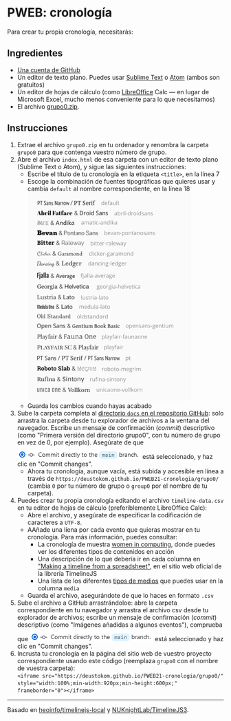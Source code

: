 # PWEB: cronología

Para crear tu propia cronología, necesitarás:

## Ingredientes

- [Una cuenta de GitHub](https://github.com/join)
- Un editor de texto plano. Puedes usar [Sublime Text](https://www.sublimetext.com/) o [Atom](https://atom.io/) (ambos son gratuitos)
- Un editor de hojas de cálculo (como [LibreOffice](https://www.libreoffice.org/) Calc &mdash; en lugar de Microsoft Excel, mucho menos conveniente para lo que necesitamos)
- El archivo [grupo0.zip](../../raw/main/grupo0.zip). 

## Instrucciones

1. Extrae el archivo `grupo0.zip` en tu ordenador y renombra la carpeta `grupo0` para que contenga vuestro número de grupo.
2. Abre el archivo `index.html` de esa carpeta con un editor de texto plano (Sublime Text o Atom), y sigue las siguientes instrucciones: 
    - Escribe el título de tu cronología en la etiqueta `<title>`, en la línea 7
    - Escoge la combinación de fuentes tipográficas que quieres usar y cambia `default` al nombre correspondiente, en la línea 18  
      ![Font pairs](timelinejs-fonts-small.png)
    - Guarda los cambios cuando hayas acabado
3. Sube la carpeta completa al [directorio `docs` en el repositorio GitHub](/docs): solo arrastra la carpeta desde tu explorador de archivos a la ventana del navegador. Escribe un mensaje de confirmación \(_commit_\) descriptivo (como "Primera versión del directorio grupo0", con tu número de grupo en vez de 0, por ejemplo). Asegúrate de que ![](commit-main.png) está seleccionado, y haz clic en "Commit changes".
    - Ahora tu cronología, aunque vacía, está subida y accesible en línea a través de `https://deustokom.github.io/PWEB21-cronologia/grupo0/` (cambia `0` por tu número de grupo o `group0` por el nombre de tu carpeta).
4. Puedes crear tu propia cronología editando el archivo `timeline-data.csv` en tu editor de hojas de cálculo (preferiblemente LibreOffice Calc):
    - Abre el archivo, y asegúrate de especificar la codificación de caracteres a `UTF-8`. 
    - AAñade una líena por cada evento que quieras mostrar en tu cronología. Para más información, puedes consultar:
        + La cronología de muestra [women in computing](https://deustokom.github.io/PWEB21-cronologia/women-computing/), donde puedes ver los diferentes tipos de contenidos en acción
        + Una descripción de lo que debería ir en cada columna en ["Making a timeline from a spreadsheet"](https://timeline.knightlab.com/docs/using-spreadsheets.html), en el sitio web oficial de la librería TimelineJS 
        + Una lista de los diferentes [tipos de medios](https://timeline.knightlab.com/docs/media-types.html) que puedes usar en la columna `media`  
    - Guarda el archivo, asegurándote de que lo haces en formato `.csv`
6. Sube el archivo a GitHub arrastrándoloe: abre la carpeta correspondiente en tu navegador y arrastra el archivo csv desde tu explorador de archivos; escribe un mensaje de confirmación \(_commit_\) descriptivo (como "Imágenes añadidas a algunos eventos"), comprueba que ![](commit-main.png) está seleccionado y haz clic en "Commit changes". 
7. Incrusta tu cronología en la página del sitio web de vuestro proyecto correspondiente usando este código (reemplaza `grupo0` con el nombre de vuestra carpeta):  
   `<iframe src="https://deustokom.github.io/PWEB21-cronologia/grupo0/" style="width:100%;min-width:920px;min-height:600px;" frameborder="0"></iframe>`

<!-- You will find video versions of these instructions in ALUD. -->

---

Basado en [heoinfo/timelinejs-local](https://github.com/heoinfo/timelinejs-local) y [NUKnightLab/TimelineJS3](https://timeline.knightlab.com/).